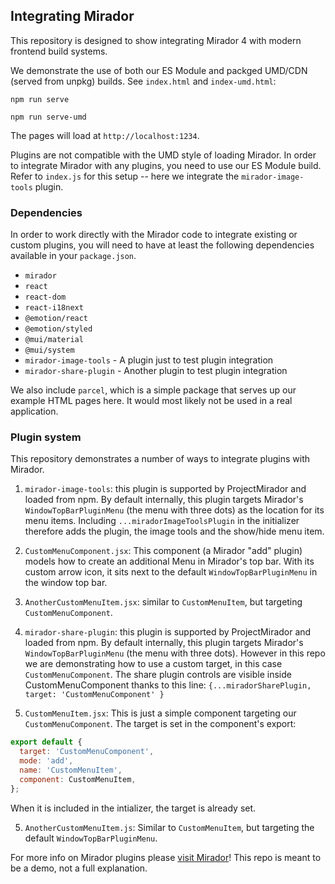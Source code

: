 ## Integrating Mirador

This repository is designed to show integrating Mirador 4 with modern frontend build systems.

We demonstrate the use of both our ES Module and packged UMD/CDN (served from unpkg) builds. See `index.html` and `index-umd.html`:
```
npm run serve
```
```
npm run serve-umd
```

The pages will load at `http://localhost:1234`.

Plugins are not compatible with the UMD style of loading Mirador.
In order to integrate Mirador with any plugins, you need to use our ES Module build.
Refer to `index.js` for this setup -- here we integrate the `mirador-image-tools` plugin.

### Dependencies

In order to work directly with the Mirador code to integrate existing or custom plugins, you will need to have at least the following dependencies available in your `package.json`.
 - `mirador`
 - `react`
 - `react-dom`
 - `react-i18next`
 - `@emotion/react`
 - `@emotion/styled`
 - `@mui/material`
 - `@mui/system`
 -  `mirador-image-tools` - A plugin just to test plugin integration
- `mirador-share-plugin` - Another plugin to test plugin integration



We also include `parcel`, which is a simple package that serves up our example HTML pages here. It would most likely not be used in a real application.

### Plugin system

This repository demonstrates a number of ways to integrate plugins with Mirador.

1. `mirador-image-tools`: this plugin is supported by ProjectMirador and loaded from npm. By default internally, this plugin targets Mirador's `WindowTopBarPluginMenu` (the menu with three dots) as the location for its menu items. Including `...miradorImageToolsPlugin` in the initializer therefore adds the plugin, the image tools and the show/hide menu item.

2. `CustomMenuComponent.jsx`: This component (a Mirador "add" plugin) models how to create an additional Menu in Mirador's top bar. With its custom arrow icon, it sits next to the default `WindowTopBarPluginMenu` in the window top bar.


3. `AnotherCustomMenuItem.jsx`: similar to `CustomMenuItem`, but targeting `CustomMenuComponent`. 

4.  `mirador-share-plugin`: this plugin is supported by ProjectMirador and loaded from npm. By default internally, this plugin targets Mirador's `WindowTopBarPluginMenu` (the menu with three dots). However in this repo we are demonstrating how to use a custom target, in this case `CustomMenuComponent`. The share plugin controls are visible inside CustomMenuComponent thanks to this line: `{...miradorSharePlugin, target: 'CustomMenuComponent' }`


5. `CustomMenuItem.jsx`: This is just a simple component targeting our `CustomMenuComponent`. The target is set in the component's export:
```js
export default {
  target: 'CustomMenuComponent',
  mode: 'add',
  name: 'CustomMenuItem',
  component: CustomMenuItem,
};
```
When it is included in the intializer, the target is already set.

5. `AnotherCustomMenuItem.js`: Similar to `CustomMenuItem`, but targeting the default `WindowTopBarPluginMenu`. 


For more info on Mirador plugins please [visit Mirador](https://github.com/ProjectMirador/mirador/wiki/Architecture-overview-1:-Components,-containers,-and-plugins)! This repo is meant to be a demo, not a full explanation. 




